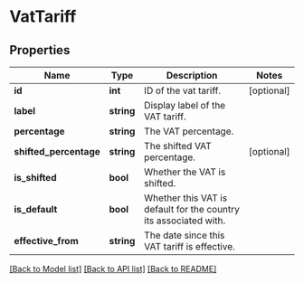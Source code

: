 # VatTariff

## Properties
Name | Type | Description | Notes
------------ | ------------- | ------------- | -------------
**id** | **int** | ID of the vat tariff. | [optional] 
**label** | **string** | Display label of the VAT tariff. | 
**percentage** | **string** | The VAT percentage. | 
**shifted_percentage** | **string** | The shifted VAT percentage. | [optional] 
**is_shifted** | **bool** | Whether the VAT is shifted. | 
**is_default** | **bool** | Whether this VAT is default for the country its associated with. | 
**effective_from** | **string** | The date since this VAT tariff is effective. | 

[[Back to Model list]](../README.md#documentation-for-models) [[Back to API list]](../README.md#documentation-for-api-endpoints) [[Back to README]](../README.md)


